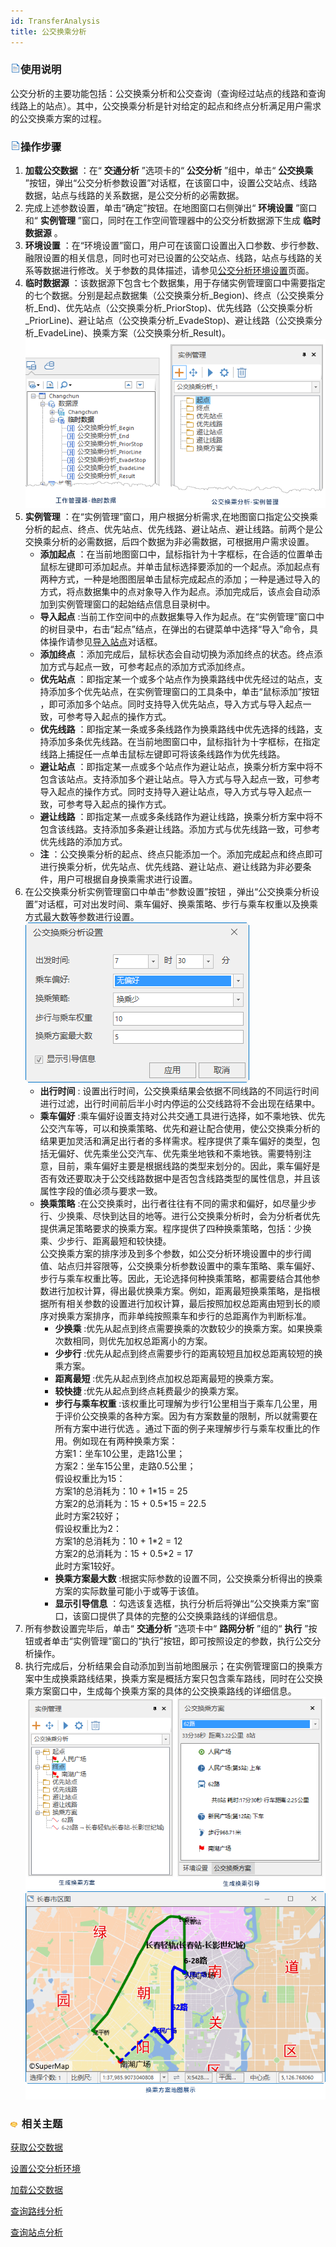 ```yaml
---
id: TransferAnalysis
title: 公交换乘分析
---
```

### ![](../../img/read.gif)使用说明

公交分析的主要功能包括：公交换乘分析和公交查询（查询经过站点的线路和查询线路上的站点）。其中，公交换乘分析是针对给定的起点和终点分析满足用户需求的公交换乘方案的过程。

### ![](../../img/read.gif)操作步骤

1. **加载公交数据** ：在“ **交通分析** ”选项卡的“ **公交分析** ”组中，单击“ **公交换乘** ”按钮，弹出“公交分析参数设置”对话框，在该窗口中，设置公交站点、线路数据，站点与线路的关系数据，是公交分析的必需数据。
2. 完成上述参数设置，单击“确定”按钮。在地图窗口右侧弹出“ **环境设置** ”窗口和“ **实例管理** ”窗口，同时在工作空间管理器中的公交分析数据源下生成 **临时数据源** 。 
3. **环境设置** ：在“环境设置”窗口，用户可在该窗口设置出入口参数、步行参数、融限设置的相关信息，同时也可对已设置的公交站点、线路，站点与线路的关系等数据进行修改。关于参数的具体描述，请参见[公交分析环境设置](TrafficEnvirSet.html)页面。
4. **临时数据源** ：该数据源下包含七个数据集，用于存储实例管理窗口中需要指定的七个数据。分别是起点数据集（公交换乘分析\_Begion)、终点（公交换乘分析\_End)、优先站点（公交换乘分析\_PriorStop)、优先线路（公交换乘分析\_PriorLine)、避让站点（公交换乘分析\_EvadeStop)、避让线路（公交换乘分析\_EvadeLine)、换乘方案（公交换乘分析\_Result)。  
![](img/TrafficAnalysis.png)   
5. **实例管理** ：在“实例管理”窗口，用户根据分析需求,在地图窗口指定公交换乘分析的起点、终点、优先站点、优先线路、避让站点、避让线路。前两个是公交换乘分析的必需数据，后四个数据为非必需数据，可根据用户需求设置。
   * **添加起点** ：在当前地图窗口中，鼠标指针为十字框标，在合适的位置单击鼠标左键即可添加起点。并单击鼠标选择要添加的一个起点。添加起点有两种方式，一种是地图图层单击鼠标完成起点的添加；一种是通过导入的方式，将点数据集中的点对象导入作为起点。添加完成后，该点会自动添加到实例管理窗口的起始结点信息目录树中。
   * **导入起点** :当前工作空间中的点数据集导入作为起点。在“实例管理”窗口中的树目录中，右击“起点”结点，在弹出的右键菜单中选择“导入”命令，具体操作请参见[导入站点](../ImportLocations.html)对话框。
   * **添加终点** ：添加完成后，鼠标状态会自动切换为添加终点的状态。终点添加方式与起点一致，可参考起点的添加方式添加终点。
   * **优先站点** ：即指定某一个或多个站点作为换乘路线中优先经过的站点，支持添加多个优先站点，在实例管理窗口的工具条中，单击“鼠标添加”按钮 ，即可添加多个站点。同时支持导入优先站点，导入方式与导入起点一致，可参考导入起点的操作方式。
   * **优先线路** ：即指定某一条或多条线路作为换乘路线中优先选择的线路，支持添加多条优先线路。在当前地图窗口中，鼠标指针为十字框标，在指定线路上捕捉任一点单击鼠标左键即可将该条线路作为优先线路。
   * **避让站点** ：即指定某一点或多个站点作为避让站点，换乘分析方案中将不包含该站点。支持添加多个避让站点。导入方式与导入起点一致，可参考导入起点的操作方式。同时支持导入避让站点，导入方式与导入起点一致，可参考导入起点的操作方式。
   * **避让线路** ：即指定某一点或多条线路作为避让线路，换乘分析方案中将不包含该线路。支持添加多条避让线路。添加方式与优先线路一致，可参考优先线路的添加方式。
   * **注** ：公交换乘分析的起点、终点只能添加一个。添加完成起点和终点即可进行换乘分析，优先站点、优先线路、避让站点、避让线路为非必要条件，用户可根据自身换乘需求进行设置。
6. 在公交换乘分析实例管理窗口中单击“参数设置”按钮 ，弹出“公交换乘分析设置”对话框，可对出发时间、乘车偏好、换乘策略、步行与乘车权重以及换乘方式最大数等参数进行设置。  
![](img/TransferSetting.png)    
   * **出行时间** : 设置出行时间，公交换乘结果会依据不同线路的不同运行时间进行过滤，出行时间前后半小时内停运的公交线路将不会出现在结果中。
   * **乘车偏好** :乘车偏好设置支持对公共交通工具进行选择，如不乘地铁、优先公交汽车等，可以和换乘策略、优先和避让配合使用，使公交换乘分析的结果更加灵活和满足出行者的多样需求。程序提供了乘车偏好的类型，包括无偏好、优先乘坐公交汽车、优先乘坐地铁和不乘地铁。需要特别注意，目前，乘车偏好主要是根据线路的类型来划分的。因此，乘车偏好是否有效还要取决于公交线路数据中是否包含线路类型的属性信息，并且该属性字段的值必须与要求一致。
   * **换乘策略** :在公交换乘时，出行者往往有不同的需求和偏好，如尽量少步行、少换乘、尽快到达目的地等。进行公交换乘分析时，会为分析者优先提供满足策略要求的换乘方案。程序提供了四种换乘策略，包括：少换乘、少步行、距离最短和较快捷。   
公交换乘方案的排序涉及到多个参数，如公交分析环境设置中的步行阈值、站点归并容限等，公交换乘分析参数设置中的乘车策略、乘车偏好、步行与乘车权重比等。因此，无论选择何种换乘策略，都需要结合其他参数进行加权计算，得出最优换乘方案。例如，距离最短换乘策略，是指根据所有相关参数的设置进行加权计算，最后按照加权总距离由短到长的顺序对换乘方案排序，而非单纯按照乘车和步行的总距离作为判断标准。  
      * **少换乘** :优先从起点到终点需要换乘的次数较少的换乘方案。如果换乘次数相同，则优先加权总距离小的方案。
      * **少步行** :优先从起点到终点需要步行的距离较短且加权总距离较短的换乘方案。
      * **距离最短** :优先从起点到终点加权总距离最短的换乘方案。
      * **较快捷** :优先从起点到终点耗费最少的换乘方案。
      * **步行与乘车权重** :该权重比可理解为步行1公里相当于乘车几公里，用于评价公交换乘的各种方案。因为有方案数量的限制，所以就需要在所有方案中进行优选 。通过下面的例子来理解步行与乘车权重比的作用。例如现在有两种换乘方案：  
方案1：坐车10公里，走路1公里；  
方案2：坐车15公里，走路0.5公里；  
假设权重比为15：  
方案1的总消耗为：10 + 1\*15 = 25  
方案2的总消耗为：15 + 0.5\*15 = 22.5  
此时方案2较好；  
假设权重比为2：  
方案1的总消耗为：10 + 1\*2 = 12  
方案2的总消耗为：15 + 0.5\*2 = 17  
此时方案1较好。  
      * **换乘方案最大数** :根据实际参数的设置不同，公交换乘分析得出的换乘方案的实际数量可能小于或等于该值。
      * **显示引导信息** ：勾选该复选框，执行分析后将弹出“公交换乘方案”窗口，该窗口提供了具体的完整的公交换乘路线的详细信息。
7. 所有参数设置完毕后，单击“ **交通分析** ”选项卡中“ **路网分析** ”组的“ **执行** ”按钮或者单击“实例管理”窗口的“执行”按钮，即可按照设定的参数，执行公交分析操作。
8. 执行完成后，分析结果会自动添加到当前地图展示；在实例管理窗口的换乘方案中生成换乘路线结果，换乘方案是概括方案只包含乘车路线，同时在公交换乘方案窗口中，生成每个换乘方案的具体的公交换乘路线的详细信息。   
![](img/TransferResult1.png)   
![](img/TrafficAnalysisResult.png)  

### ![](../../img/seealso.png) 相关主题

<!-- ![](../../img/smalltitle.png)  -->
[获取公交数据](TrafficDataPrepare.html)

<!-- ![](../../img/smalltitle.png)  -->
[设置公交分析环境](TrafficEnvirSet.html)

<!-- ![](../../img/smalltitle.png)  -->
[加载公交数据](LoadTranfficData.html)

<!-- ![](../../img/smalltitle.png)  -->
[查询路线分析](FindLinesByStop.html)

<!-- ![](../../img/smalltitle.png)  -->
[查询站点分析](FindStopsByLineStop.html)